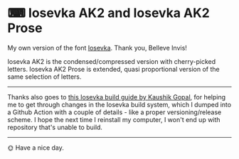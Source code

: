 # ⌨ Iosevka AK2 and Iosevka AK2 Prose

My own version of the font [Iosevka](https://github.com/be5invis/Iosevka/). Thank you, Belleve Invis!

Iosevka AK2 is the condensed/compressed version with cherry-picked letters. Iosevka AK2 Prose is extended, quasi proportional version of the same selection of letters.

---

Thanks also goes to [this Iosevka build guide by Kaushik Gopal](https://kau.sh/blog/build-iosevka-font-mac-os/), for helping me to get through changes in the Iosevka build system, which I dumped into a Github Action with a couple of details - like a proper versioning/release scheme. I hope the next time I reinstall my computer, I won't end up with repository that's unable to build.

---

🌞 Have a nice day.